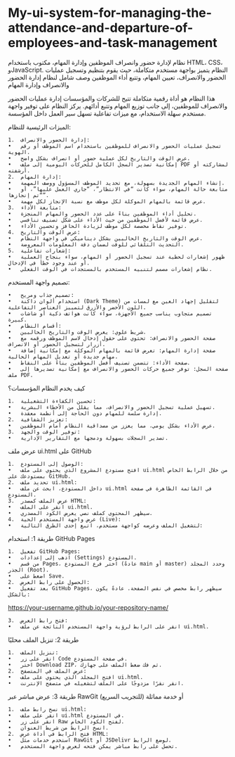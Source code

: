 # My-ui-system-for-managing-the-attendance-and-departure-of-employees-and-task-management
نظام لإدارة حضور وانصراف الموظفين وإدارة المهام، مكتوب باستخدام HTML، CSS، وJavaScript. النظام يتميز بواجهة مستخدم متكاملة، حيث يقوم بتنظيم وتسجيل عمليات الحضور والانصراف، تعيين المهام، وتتبع أداء الموظفين
وصف شامل لنظام إدارة الحضور والانصراف وإدارة المهام

هذا النظام هو أداة رقمية متكاملة تتيح للشركات والمؤسسات إدارة عمليات الحضور والانصراف للموظفين، إلى جانب توزيع المهام وتتبع أدائهم. يركز النظام على توفير واجهة مستخدم سهلة الاستخدام، مع ميزات تفاعلية تسهل سير العمل داخل المؤسسة.

الميزات الرئيسية للنظام:

	1.	إدارة الحضور والانصراف:
	•	تسجيل عمليات الحضور والانصراف للموظفين باستخدام اسم الموظف أو رقم الهوية.
	•	عرض الوقت والتاريخ لكل عملية حضور أو انصراف بشكل واضح.
	•	إمكانية تصدير السجل الكامل للحركات اليومية إلى ملف PDF لمشاركته أو أرشفته.
	2.	إدارة المهام:
	•	إنشاء المهام الجديدة بسهولة، مع تحديد الموظف المسؤول ووصف المهمة.
	•	متابعة حالة المهام، سواء كانت “في الانتظار”، “جاري العمل عليها”، أو “تم إنجازها”.
	•	عرض قائمة بالمهام الموكلة لكل موظف مع نسبة الإنجاز لكل مهمة.
	3.	متابعة الأداء:
	•	تحليل أداء الموظفين بناءً على عدد الحضور والمهام المنجزة.
	•	عرض قائمة لأفضل الموظفين من حيث الأداء على شكل تصنيف تنافسي.
	•	توفير نقاط مخصصة لكل موظف لزيادة الحافز وتحسين الأداء.
	4.	عرض الوقت والتاريخ:
	•	عرض الوقت والتاريخ الحاليين بشكل ديناميكي في واجهة النظام.
	•	التحديث التلقائي للوقت لضمان دقة المعلومات المعروضة.
	5.	إشعارات تفاعلية:
	•	ظهور إشعارات لحظية عند تسجيل الحضور أو المهام، سواء بنجاح العملية أو عند وجود خطأ في الإدخال.
	•	نظام إشعارات مصمم لتنبيه المستخدم بالمستجدات في الوقت الفعلي.

تصميم واجهة المستخدم:

	•	تصميم جذاب ومريح:
	•	استخدام ألوان داكنة (Dark Theme) لتقليل إجهاد العين مع لمسات من اللون الأخضر والأزرق لتمييز العناصر التفاعلية.
	•	تصميم متجاوب يناسب جميع الأجهزة، سواء كانت هواتف ذكية أو شاشات كبيرة.
	•	أقسام النظام:
	•	شريط علوي: يعرض الوقت والتاريخ الحاليين.
	•	صفحة الحضور والانصراف: تحتوي على حقول إدخال لاسم الموظف ورقمه مع أزرار لتسجيل الحضور أو الانصراف.
	•	صفحة إدارة المهام: تعرض قائمة بالمهام الموكلة مع إمكانية إضافة مهام جديدة أو تعديل المهام الحالية.
	•	صفحة الأداء: تتضمن تصنيف أفضل الموظفين بناءً على النقاط.
	•	صفحة السجل: توفر جميع حركات الحضور والانصراف مع إمكانية تصديرها إلى ملف PDF.

كيف يخدم النظام المؤسسات؟

	1.	تحسين الكفاءة التشغيلية:
	•	تسهيل عملية تسجيل الحضور والانصراف، مما يقلل من الأخطاء البشرية.
	•	إدارة سلسة للمهام دون الحاجة إلى أنظمة معقدة.
	2.	تعزيز الشفافية:
	•	عرض الأداء بشكل يومي، مما يعزز من مصداقية النظام أمام الموظفين.
	3.	توفير الوقت والجهد:
	•	تصدير السجلات بسهولة ودمجها مع التقارير الإدارية.

عرض ملف ui.html على GitHub

	1.	الوصول إلى المستودع:
	•	افتح مستودع المشروع الذي يحتوي على ملف ui.html من خلال الرابط الخاص بمستودعك على GitHub.
	2.	تحديد ملف ui.html:
	•	داخل المستودع، ابحث عن ملف ui.html في القائمة الظاهرة في صفحة المستودع.
	3.	عرض الملف كمصدر HTML:
	•	انقر على الملف ui.html.
	•	سيظهر المحتوى كملف نصي يعرض الكود المصدري.
	4.	عرض واجهة المستخدم الحية (Live):
	•	لتشغيل الملف وعرضه كواجهة مستخدم، اتبع إحدى الطرق التالية:

طريقة 1: استخدام GitHub Pages

	1.	تفعيل GitHub Pages:
	•	اذهب إلى إعدادات (Settings) المستودع.
	•	من قسم Pages، اختر فرع المستودع (عادةً main أو master) وحدد المجلد الجذر (Root).
	•	اضغط على Save.
	2.	الحصول على رابط العرض:
	•	بعد تفعيل GitHub Pages، سيظهر رابط مخصص في نفس الصفحة. عادةً يكون بالشكل:

https://your-username.github.io/your-repository-name/


	3.	فتح رابط العرض:
	•	انقر على الرابط لرؤية واجهة المستخدم الناتجة عن ملف ui.html.

طريقة 2: تنزيل الملف محليًا

	1.	تنزيل الملف:
	•	انقر على زر Code في صفحة المستودع.
	•	اختر Download ZIP، ثم فك ضغط الملف على جهازك.
	2.	عرض الملف في المتصفح:
	•	افتح المجلد الذي يحتوي على ملف ui.html.
	•	انقر نقرًا مزدوجًا على الملف لتشغيله في متصفح الإنترنت.

طريقة 3: عرض مباشر عبر RawGit أو خدمة مماثلة (للتجريب السريع)

	1.	نسخ رابط ملف ui.html:
	•	انقر على ملف ui.html في المستودع.
	•	انقر على زر Raw لفتح الكود الخام.
	•	انسخ الرابط من شريط العنوان.
	2.	فتح الرابط في أداة عرض HTML:
	•	استخدم خدمات مثل RawGit أو JSDelivr لوضع الرابط.
	•	تحصل على رابط مباشر يمكن فتحه لعرض واجهة المستخدم.
